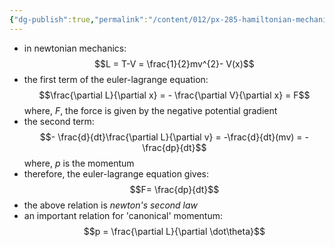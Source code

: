 ```yaml
---
{"dg-publish":true,"permalink":"/content/012/px-285-hamiltonian-mechanics-and-fluid-dynamics/c-calculus-of-variations/px-285-c3-newton-s-second-law/","created":"2024-11-25T10:50:32.000+00:00","updated":"2024-11-26T13:00:16.007+00:00"}
---
```


- in newtonian mechanics: 
$$L = T-V = \frac{1}{2}mv^{2}- V(x)$$
- the first term of the euler-lagrange equation: 
$$\frac{\partial L}{\partial x} = - \frac{\partial V}{\partial x} = F$$
	where, $F$, the force is given by the negative potential gradient
- the second term: 
$$- \frac{d}{dt}\frac{\partial L}{\partial v} = -\frac{d}{dt}(mv) = - \frac{dp}{dt}$$
	where, $p$ is the momentum
- therefore, the euler-lagrange equation gives: 
$$F= \frac{dp}{dt}$$
- the above relation is *newton's second law*
- an important relation for 'canonical' momentum: 
$$p = \frac{\partial L}{\partial \dot\theta}$$